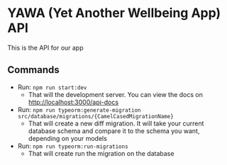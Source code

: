 # YAWA (Yet Another Wellbeing App) API

This is the API for our app

## Commands

- Run: `npm run start:dev`
  - That will the development server. You can view the docs on <http://localhost:3000/api-docs>
- Run: `npm run typeorm:generate-migration src/database/migrations/{CamelCasedMigrationName}`
  - That will create a new diff migration. It will take your current database schema and compare it to the schema you want, depending on your models
- Run: `npm run typeorm:run-migrations`
  - That will create run the migration on the database
